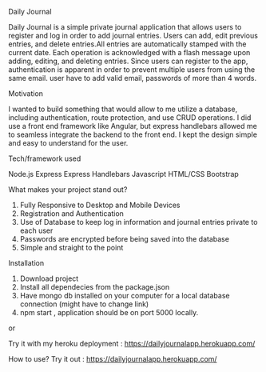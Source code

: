 Daily Journal

Daily Journal is a simple private journal application that allows users to register and log in order to add journal entries. Users can add, edit previous entries, and delete entries.All entries are automatically stamped with the current date. Each operation is acknowledged with a flash message upon adding, editing, and deleting entries. Since users can register to the app, authentication is apparent in order to prevent multiple users from using the same email. user have to add valid email, passwords of more than 4 words.

Motivation

I wanted to build something that would allow to me utilize a database, including authentication, route protection, and use CRUD operations. I did use a front end framework like Angular, but express handlebars allowed me to seamless integrate the backend to the front end. I kept the design simple and easy to understand for the user.

Tech/framework used

Node.js
Express
Express Handlebars
Javascript
HTML/CSS
Bootstrap

What makes your project stand out?
1. Fully Responsive to Desktop and Mobile Devices
2. Registration and Authentication
3. Use of Database to keep log in information and journal entries private to each user
4. Passwords are encrypted before being saved into the database
5. Simple and straight to the point

Installation
1. Download project
2. Install all dependecies from the package.json
3. Have mongo db installed on your computer for a local database connection (might have to change link)
4. npm start , application should be on port 5000 locally.

or

Try it with my heroku deployment :
https://dailyjournalapp.herokuapp.com/

How to use?
Try it out : https://dailyjournalapp.herokuapp.com/


